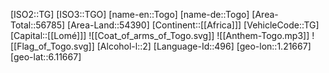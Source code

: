 ﻿---
location: [6.11667,1.21667]
type: Country
tags:
- geo/Country

SpocWebEntityId: 27031
isDeleted: false
confidential: public

---
[ISO2::TG]
[ISO3::TGO]
[name-en::Togo]
[name-de::Togo]
[Area-Total::56785]
[Area-Land::54390]
[Continent::[[Africa]]]
[VehicleCode::TG]
[Capital::[[Lomé]]]
![[Coat_of_arms_of_Togo.svg]]
![[Anthem-Togo.mp3]]
![[Flag_of_Togo.svg]]
[Alcohol-l::2]
[Language-Id::496]
[geo-lon::1.21667]
[geo-lat::6.11667]


